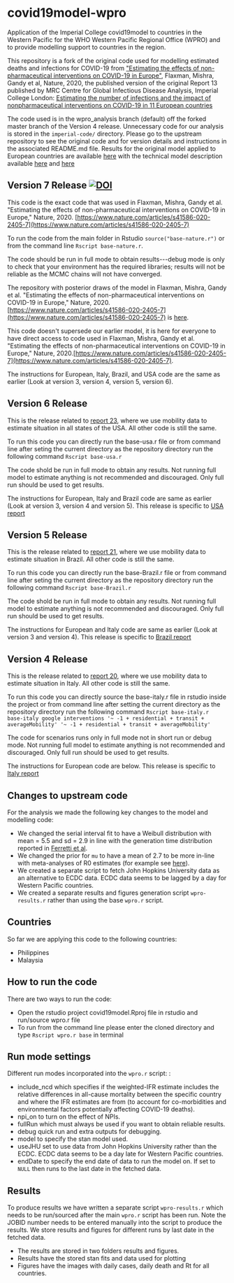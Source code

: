 # covid19model-wpro
Application of the Imperial College covid19model to countries in the Western Pacific for the WHO Western Pacific Regional Office (WPRO) and to provide modelling support to countries in the region. 

This repository is a fork of the original code used for  modelling estimated deaths and infections for COVID-19 from ["Estimating the effects of non-pharmaceutical interventions on COVID-19 in Europe"](https://www.nature.com/articles/s41586-020-2405-7), Flaxman, Mishra, Gandy et al, Nature, 2020, the published version of the original Report 13 published by MRC Centre for Global Infectious Disease Analysis, Imperial College London: [Estimating the number of infections and the impact of nonpharmaceutical interventions on COVID-19 in 11 European countries](https://www.imperial.ac.uk/mrc-global-infectious-disease-analysis/covid-19/report-13-europe-npi-impact/) 

The code used is in the wpro_analysis branch (default) off the forked master branch of the Version 4 release. Unnecessary code for our analysis is stored in the `imperial-code/` directory. Please go to the upstream repository to see the original code and for version details and instructions in the associated README.md file. Results for the original model applied to European countries are available [here](https://mrc-ide.github.io/covid19estimates/#/) with the technical model description available [here](https://arxiv.org/abs/2004.11342) and [here](https://github.com/ImperialCollegeLondon/covid19model/blob/master/Technical_description_of_Imperial_COVID_19_Model.pdf)

## Version 7 Release [![DOI](https://zenodo.org/badge/250386901.svg)](https://zenodo.org/badge/latestdoi/250386901)

This code is the exact code that was used in Flaxman, Mishra, Gandy et al. "Estimating the effects of non-pharmaceutical interventions on COVID-19 in Europe," Nature, 2020. [https://www.nature.com/articles/s41586-020-2405-7](https://www.nature.com/articles/s41586-020-2405-7)

To run the code from the main folder in Rstudio ``source("base-nature.r")`` or from the command line ``Rscript base-nature.r``.

The code should be run in full mode to obtain results---debug mode is only to check that your environment has the required libraries; results will not be reliable as the MCMC chains will not have converged.

The repository with posterior draws of the model in Flaxman, Mishra, Gandy et al. "Estimating the effects of non-pharmaceutical interventions on COVID-19 in Europe," Nature, 2020. [https://www.nature.com/articles/s41586-020-2405-7](https://www.nature.com/articles/s41586-020-2405-7) is [here](https://github.com/ImperialCollegeLondon/covid19modelnaturedraws).

This code doesn't supersede our earlier model, it is here for everyone to have direct access to code used in Flaxman, Mishra, Gandy et al. "Estimating the effects of non-pharmaceutical interventions on COVID-19 in Europe," Nature, 2020.[https://www.nature.com/articles/s41586-020-2405-7](https://www.nature.com/articles/s41586-020-2405-7).

The instructions for European, Italy, Brazil, and USA code are the same as earlier (Look at version 3, version 4, version 5, version 6).

## Version 6 Release

This is the release related to [report 23](https://www.imperial.ac.uk/mrc-global-infectious-disease-analysis/covid-19/report-23-united-states/), where we use mobility data to estimate situation in all states of the USA. All other code is still the same.

To run this code you can directly run the base-usa.r file or from command line after seting the current directory as the repository directory run the following command `Rscript base-usa.r`

The code shold be run in full mode to obtain any results. Not running full model to estimate anything is not recommended and discouraged. Only full run should be used to get results.

The instructions for European, Italy and Brazil code are same as earlier (Look at version 3, version 4 and version 5). This release is specific to [USA report](https://www.imperial.ac.uk/mrc-global-infectious-disease-analysis/covid-19/report-23-united-states/)

## Version 5 Release

This is the release related to [report 21](https://www.imperial.ac.uk/mrc-global-infectious-disease-analysis/covid-19/report-21-brazil/), where we use mobility data to estimate situation in Brazil. All other code is still the same.

To run this code you can directly run the base-Brazil.r file or from command line after seting the current directory as the repository directory run the following command `Rscript base-Brazil.r`

The code shold be run in full mode to obtain any results. Not running full model to estimate anything is not recommended and discouraged. Only full run should be used to get results.

The instructions for European and Italy code are same as earlier (Look at version 3 and version 4). This release is specific to [Brazil report](https://www.imperial.ac.uk/mrc-global-infectious-disease-analysis/covid-19/report-21-brazil/)

## Version 4 Release

This is the release related to [report 20](https://www.imperial.ac.uk/mrc-global-infectious-disease-analysis/covid-19/report-20-italy/), where we use mobility data to estimate situation in Italy. All other code is still the same.

To run this code you can directly source the base-italy.r file in rstudio inside the project or from command line after setting the current directory as the repository directory run the following command `Rscript base-italy.r base-italy google interventions '~ -1 + residential + transit + averageMobility' '~ -1 + residential + transit + averageMobility'`

The code for scenarios runs only in full mode not in short run or debug mode. Not running full model to estimate anything is not recommended and discouraged. Only full run should be used to get results.

The instructions for European code are below. This release is specific to [Italy report](https://www.imperial.ac.uk/mrc-global-infectious-disease-analysis/covid-19/report-20-italy/)

## Changes to upstream code

For the analysis we made the following key changes to the model and modelling code:

* We changed the serial interval fit to have a Weibull distribution with mean = 5.5 and sd = 2.9 in line with the generation time distribution reported in [Ferretti et al](https://science.sciencemag.org/content/368/6491/eabb6936). 
* We changed the prior for `mu` to have a mean of 2.7 to be more in-line with meta-analyses of R0 estimates (for example see [here](https://bmcmedicine.biomedcentral.com/articles/10.1186/s12916-020-01597-8)).
* We created a separate script to fetch John Hopkins University data as an alternative to ECDC data. ECDC data seems to be lagged by a day for Western Pacific countries. 
* We created a separate results and figures generation script `wpro-results.r` rather than using the base `wpro.r` script. 

## Countries

So far we are applying this code to the following countries:
* Philippines
* Malaysia

## How to run the code

There are two ways to run the code:
* Open the rstudio project covid19model.Rproj file in rstudio and run/source wpro.r file
* To run from the command line please enter the cloned directory and type `Rscript wpro.r base` in terminal
 
## Run mode settings 
Different run modes incorporated into the `wpro.r` script: :

* include_ncd which specifies if the weighted-IFR estimate includes the relative differences in all-cause mortality between the specific country and where the IFR estimates are from (to account for co-morbidities and environmental factors potentially affecting COVID-19 deaths).
* npi_on to turn on the effect of NPIs.
* fullRun which must always be used if you want to obtain reliable results.
* debug quick run and extra outputs for debugging. 
* model to specify the stan model used.
* useJHU set to use data from John Hopkins University rather than the ECDC. ECDC data seems to be a day late for Western Pacific countries. 
* endDate to specify the end date of data to run the model on. If set to `NULL` then runs to the last date in the fetched data. 

## Results 
To produce results we have written a separate script `wpro-results.r` which needs to be run/sourced after the main `wpro.r` script has been run. Note the JOBID number needs to be entered manually into the script to produce the results. We store results and figures for different runs by last date in the fetched data.
 
* The results are stored in two folders results and figures.
* Results have the stored stan fits and data used for plotting
* Figures have the images with daily cases, daily death and Rt for all countries.
